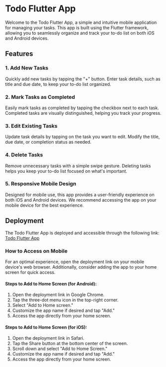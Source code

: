 # Todo Flutter App

Welcome to the Todo Flutter App, a simple and intuitive mobile application for managing your tasks. This app is built using the Flutter framework, allowing you to seamlessly organize and track your to-do list on both iOS and Android devices.

## Features

### 1. Add New Tasks
Quickly add new tasks by tapping the "+" button. Enter task details, such as title and due date, to keep your to-do list organized.

### 2. Mark Tasks as Completed
Easily mark tasks as completed by tapping the checkbox next to each task. Completed tasks are visually distinguished, helping you track your progress.

### 3. Edit Existing Tasks
Update task details by tapping on the task you want to edit. Modify the title, due date, or completion status as needed.

### 4. Delete Tasks
Remove unnecessary tasks with a simple swipe gesture. Deleting tasks helps you keep your to-do list focused on what's important.

### 5. Responsive Mobile Design
Designed for mobile use, this app provides a user-friendly experience on both iOS and Android devices. We recommend accessing the app on your mobile device for the best experience.

## Deployment

The Todo Flutter App is deployed and accessible through the following link: [Todo Flutter App](https://todo-app-nu-orpin-88.vercel.app/)

### How to Access on Mobile

For an optimal experience, open the deployment link on your mobile device's web browser. Additionally, consider adding the app to your home screen for quick access.

#### Steps to Add to Home Screen (for Android):

1. Open the deployment link in Google Chrome.
2. Tap the three-dot menu icon in the top-right corner.
3. Select "Add to Home screen."
4. Customize the app name if desired and tap "Add."
5. Access the app directly from your home screen.

#### Steps to Add to Home Screen (for iOS):

1. Open the deployment link in Safari.
2. Tap the Share button at the bottom center of the screen.
3. Scroll down and select "Add to Home Screen."
4. Customize the app name if desired and tap "Add."
5. Access the app directly from your home screen.
